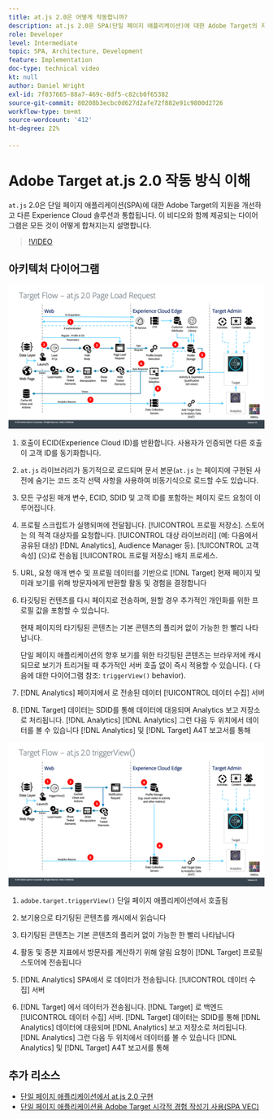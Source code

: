 ```yaml
---
title: at.js 2.0은 어떻게 작동합니까?
description: at.js 2.0은 SPA(단일 페이지 애플리케이션)에 대한 Adobe Target의 지원을 개선하고 다른 Experience Cloud 솔루션과 통합됩니다. 이 비디오와 함께 제공되는 다이어그램은 모든 것이 어떻게 합쳐지는지 설명합니다.
role: Developer
level: Intermediate
topic: SPA, Architecture, Development
feature: Implementation
doc-type: technical video
kt: null
author: Daniel Wright
exl-id: 7f037665-88a7-469c-8df5-c82cb0f65382
source-git-commit: 80208b3ecbc0d627d2afe72f882e91c9800d2726
workflow-type: tm+mt
source-wordcount: '412'
ht-degree: 22%

---
```


# Adobe Target at.js 2.0 작동 방식 이해

`at.js` 2.0은 단일 페이지 애플리케이션(SPA)에 대한 Adobe Target의 지원을 개선하고 다른 Experience Cloud 솔루션과 통합됩니다. 이 비디오와 함께 제공되는 다이어그램은 모든 것이 어떻게 합쳐지는지 설명합니다.

>[!VIDEO](https://video.tv.adobe.com/v/26250?quality=12)

## 아키텍처 다이어그램

![페이지 로드 시 at.js 2.0 동작](assets/pageload.png)

1. 호출이 ECID(Experience Cloud ID)를 반환합니다. 사용자가 인증되면 다른 호출이 고객 ID를 동기화합니다.

1. `at.js` 라이브러리가 동기적으로 로드되며 문서 본문(`at.js` 는 페이지에 구현된 사전에 숨기는 코드 조각 선택 사항을 사용하여 비동기식으로 로드할 수도 있습니다.

1. 모든 구성된 매개 변수, ECID, SDID 및 고객 ID를 포함하는 페이지 로드 요청이 이루어집니다.

1. 프로필 스크립트가 실행되며에 전달됩니다. [!UICONTROL 프로필 저장소]. 스토어는 의 적격 대상자를 요청합니다. [!UICONTROL 대상 라이브러리] (예: 다음에서 공유된 대상) [!DNL Analytics], Audience Manager 등). [!UICONTROL 고객 속성] (으)로 전송됨 [!UICONTROL 프로필 저장소] 배치 프로세스.
1. URL, 요청 매개 변수 및 프로필 데이터를 기반으로 [!DNL Target] 현재 페이지 및 미래 보기를 위해 방문자에게 반환할 활동 및 경험을 결정합니다

1. 타깃팅된 컨텐츠를 다시 페이지로 전송하며, 원할 경우 추가적인 개인화를 위한 프로필 값을 포함할 수 있습니다.

   현재 페이지의 타기팅된 콘텐츠는 기본 콘텐츠의 플리커 없이 가능한 한 빨리 나타납니다.

   단일 페이지 애플리케이션의 향후 보기를 위한 타깃팅된 콘텐츠는 브라우저에 캐시되므로 보기가 트리거될 때 추가적인 서버 호출 없이 즉시 적용할 수 있습니다. ( 다음에 대한 다이어그램 참조: `triggerView()` behavior).

1. [!DNL Analytics] 페이지에서 로 전송된 데이터 [!UICONTROL 데이터 수집] 서버
1. [!DNL Target] 데이터는 SDID를 통해 데이터에 대응되며 Analytics 보고 저장소로 처리됩니다. [!DNL Analytics] [!DNL Analytics] 그런 다음 두 위치에서 데이터를 볼 수 있습니다 [!DNL Analytics] 및 [!DNL Target] A4T 보고서를 통해

![triggerView() 함수를 사용할 때 at.js 2.0 동작](assets/triggerview.png)

1. `adobe.target.triggerView()` 단일 페이지 애플리케이션에서 호출됨
1. 보기용으로 타기팅된 콘텐츠를 캐시에서 읽습니다

1. 타기팅된 콘텐츠는 기본 콘텐츠의 플리커 없이 가능한 한 빨리 나타납니다

1. 활동 및 증분 지표에서 방문자를 계산하기 위해 알림 요청이 [!DNL Target] 프로필 스토어에 전송됩니다
1. [!DNL Analytics] SPA에서 로 데이터가 전송됩니다. [!UICONTROL 데이터 수집] 서버

1. [!DNL Target] 에서 데이터가 전송됩니다. [!DNL Target] 로 백엔드 [!UICONTROL 데이터 수집] 서버. [!DNL Target] 데이터는 SDID를 통해 [!DNL Analytics] 데이터에 대응되며 [!DNL Analytics] 보고 저장소로 처리됩니다. [!DNL Analytics] 그런 다음 두 위치에서 데이터를 볼 수 있습니다 [!DNL Analytics] 및 [!DNL Target] A4T 보고서를 통해

## 추가 리소스

* [단일 페이지 애플리케이션에서 at.js 2.0 구현](implement-atjs-20-in-a-single-page-application.md)
* [단일 페이지 애플리케이션용 Adobe Target 시각적 경험 작성기 사용(SPA VEC)](../experiences/use-the-visual-experience-composer-for-single-page-applications.md)
